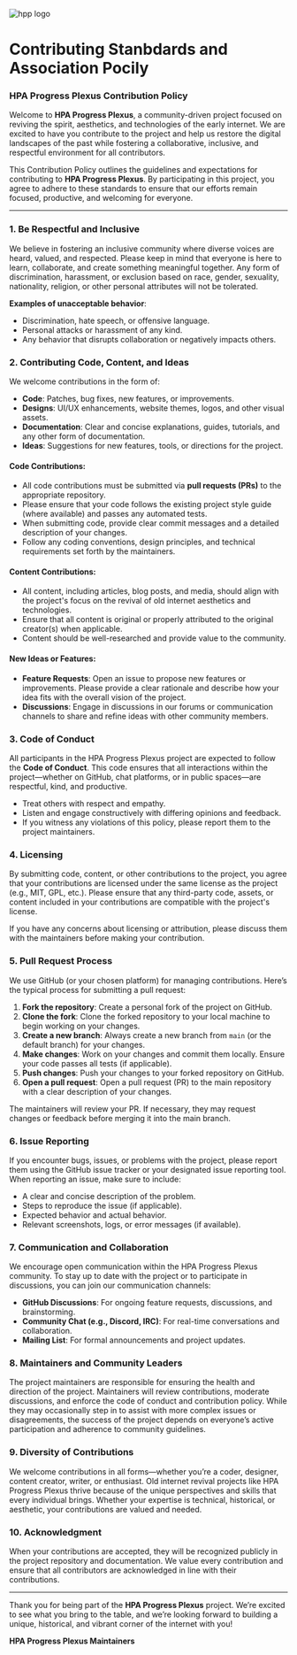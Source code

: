 ![hpp logo](https://github.com/user-attachments/assets/25889a79-344c-4b2a-a46c-34734f430d36)
# Contributing Stanbdards and Association Pocily
### HPA Progress Plexus Contribution Policy

Welcome to **HPA Progress Plexus**, a community-driven project focused on reviving the spirit, aesthetics, and technologies of the early internet. We are excited to have you contribute to the project and help us restore the digital landscapes of the past while fostering a collaborative, inclusive, and respectful environment for all contributors.

This Contribution Policy outlines the guidelines and expectations for contributing to **HPA Progress Plexus**. By participating in this project, you agree to adhere to these standards to ensure that our efforts remain focused, productive, and welcoming for everyone.

---

### 1. **Be Respectful and Inclusive**
We believe in fostering an inclusive community where diverse voices are heard, valued, and respected. Please keep in mind that everyone is here to learn, collaborate, and create something meaningful together. Any form of discrimination, harassment, or exclusion based on race, gender, sexuality, nationality, religion, or other personal attributes will not be tolerated.

**Examples of unacceptable behavior**:
- Discrimination, hate speech, or offensive language.
- Personal attacks or harassment of any kind.
- Any behavior that disrupts collaboration or negatively impacts others.

### 2. **Contributing Code, Content, and Ideas**
We welcome contributions in the form of:
- **Code**: Patches, bug fixes, new features, or improvements.
- **Designs**: UI/UX enhancements, website themes, logos, and other visual assets.
- **Documentation**: Clear and concise explanations, guides, tutorials, and any other form of documentation.
- **Ideas**: Suggestions for new features, tools, or directions for the project.

#### Code Contributions:
- All code contributions must be submitted via **pull requests (PRs)** to the appropriate repository.
- Please ensure that your code follows the existing project style guide (where available) and passes any automated tests.
- When submitting code, provide clear commit messages and a detailed description of your changes.
- Follow any coding conventions, design principles, and technical requirements set forth by the maintainers.

#### Content Contributions:
- All content, including articles, blog posts, and media, should align with the project's focus on the revival of old internet aesthetics and technologies.
- Ensure that all content is original or properly attributed to the original creator(s) when applicable.
- Content should be well-researched and provide value to the community.

#### New Ideas or Features:
- **Feature Requests**: Open an issue to propose new features or improvements. Please provide a clear rationale and describe how your idea fits with the overall vision of the project.
- **Discussions**: Engage in discussions in our forums or communication channels to share and refine ideas with other community members.

### 3. **Code of Conduct**
All participants in the HPA Progress Plexus project are expected to follow the **Code of Conduct**. This code ensures that all interactions within the project—whether on GitHub, chat platforms, or in public spaces—are respectful, kind, and productive.

- Treat others with respect and empathy.
- Listen and engage constructively with differing opinions and feedback.
- If you witness any violations of this policy, please report them to the project maintainers.

### 4. **Licensing**
By submitting code, content, or other contributions to the project, you agree that your contributions are licensed under the same license as the project (e.g., MIT, GPL, etc.). Please ensure that any third-party code, assets, or content included in your contributions are compatible with the project's license.

If you have any concerns about licensing or attribution, please discuss them with the maintainers before making your contribution.

### 5. **Pull Request Process**
We use GitHub (or your chosen platform) for managing contributions. Here’s the typical process for submitting a pull request:
1. **Fork the repository**: Create a personal fork of the project on GitHub.
2. **Clone the fork**: Clone the forked repository to your local machine to begin working on your changes.
3. **Create a new branch**: Always create a new branch from `main` (or the default branch) for your changes.
4. **Make changes**: Work on your changes and commit them locally. Ensure your code passes all tests (if applicable).
5. **Push changes**: Push your changes to your forked repository on GitHub.
6. **Open a pull request**: Open a pull request (PR) to the main repository with a clear description of your changes.

The maintainers will review your PR. If necessary, they may request changes or feedback before merging it into the main branch.

### 6. **Issue Reporting**
If you encounter bugs, issues, or problems with the project, please report them using the GitHub issue tracker or your designated issue reporting tool. When reporting an issue, make sure to include:
- A clear and concise description of the problem.
- Steps to reproduce the issue (if applicable).
- Expected behavior and actual behavior.
- Relevant screenshots, logs, or error messages (if available).

### 7. **Communication and Collaboration**
We encourage open communication within the HPA Progress Plexus community. To stay up to date with the project or to participate in discussions, you can join our communication channels:
- **GitHub Discussions**: For ongoing feature requests, discussions, and brainstorming.
- **Community Chat (e.g., Discord, IRC)**: For real-time conversations and collaboration.
- **Mailing List**: For formal announcements and project updates.

### 8. **Maintainers and Community Leaders**
The project maintainers are responsible for ensuring the health and direction of the project. Maintainers will review contributions, moderate discussions, and enforce the code of conduct and contribution policy. While they may occasionally step in to assist with more complex issues or disagreements, the success of the project depends on everyone’s active participation and adherence to community guidelines.

### 9. **Diversity of Contributions**
We welcome contributions in all forms—whether you’re a coder, designer, content creator, writer, or enthusiast. Old internet revival projects like HPA Progress Plexus thrive because of the unique perspectives and skills that every individual brings. Whether your expertise is technical, historical, or aesthetic, your contributions are valued and needed.

### 10. **Acknowledgment**
When your contributions are accepted, they will be recognized publicly in the project repository and documentation. We value every contribution and ensure that all contributors are acknowledged in line with their contributions.

---

Thank you for being part of the **HPA Progress Plexus** project. We’re excited to see what you bring to the table, and we’re looking forward to building a unique, historical, and vibrant corner of the internet with you!

**HPA Progress Plexus Maintainers**
